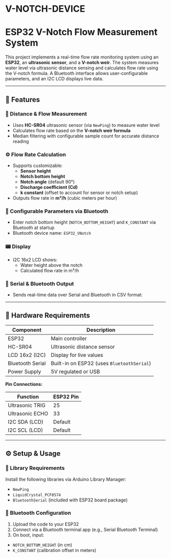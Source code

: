 # V-NOTCH-DEVICE
# ESP32 V-Notch Flow Measurement System

This project implements a real-time flow rate monitoring system using an **ESP32**, an **ultrasonic sensor**, and a **V-notch weir**. The system measures water level via ultrasonic distance sensing and calculates flow rate using the V-notch formula. A Bluetooth interface allows user-configurable parameters, and an I2C LCD displays live data.

---

## 📌 Features

### 📏 Distance & Flow Measurement
- Uses **HC-SR04** ultrasonic sensor (via `NewPing`) to measure water level
- Calculates flow rate based on the **V-notch weir formula**
- Median filtering with configurable sample count for accurate distance reading

### ⚙️ Flow Rate Calculation
- Supports customizable:
  - **Sensor height**
  - **Notch bottom height**
  - **Notch angle** (default 90°)
  - **Discharge coefficient (Cd)**
  - **k constant** (offset to account for sensor or notch setup)
- Outputs flow rate in **m³/h** (cubic meters per hour)

### 🧠 Configurable Parameters via Bluetooth
- Enter notch bottom height (`NOTCH_BOTTOM_HEIGHT`) and `K_CONSTANT` via Bluetooth at startup
- Bluetooth device name: `ESP32_VNotch`

### 📟 Display
- I2C 16x2 LCD shows:
  - Water height above the notch
  - Calculated flow rate in m³/h

### 🔁 Serial & Bluetooth Output
- Sends real-time data over Serial and Bluetooth in CSV format:


---

## 🧰 Hardware Requirements

| Component           | Description                          |
|---------------------|--------------------------------------|
| ESP32               | Main controller                      |
| HC-SR04             | Ultrasonic distance sensor           |
| LCD 16x2 (I2C)      | Display for live values              |
| Bluetooth Serial    | Built-in on ESP32 (uses `BluetoothSerial`) |
| Power Supply        | 5V regulated or USB                  |

**Pin Connections:**

| Function         | ESP32 Pin |
|------------------|-----------|
| Ultrasonic TRIG  | 25        |
| Ultrasonic ECHO  | 33        |
| I2C SDA (LCD)    | Default   |
| I2C SCL (LCD)    | Default   |

---

## ⚙️ Setup & Usage

### 🔧 Library Requirements
Install the following libraries via Arduino Library Manager:
- `NewPing`
- `LiquidCrystal_PCF8574`
- `BluetoothSerial` (included with ESP32 board package)

### 📲 Bluetooth Configuration
1. Upload the code to your ESP32
2. Connect via a Bluetooth terminal app (e.g., Serial Bluetooth Terminal)
3. On boot, input:
 - `NOTCH_BOTTOM_HEIGHT` (in cm)
 - `K_CONSTANT` (calibration offset in meters)
